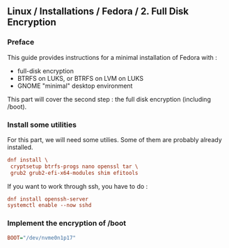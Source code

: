 ## Linux / Installations / Fedora / 2. Full Disk Encryption

### Preface

This guide provides instructions for a minimal installation of Fedora with :
- full-disk encryption
- BTRFS on LUKS, or BTRFS on LVM on LUKS
- GNOME "minimal" desktop environment

This part will cover the second step : the full disk encryption (including /boot).


### Install some utilities

For this part, we will need some utilies. Some of them are probably already installed.
```ini
dnf install \
 cryptsetup btrfs-progs nano openssl tar \
 grub2 grub2-efi-x64-modules shim efitools
```

If you want to work through ssh, you have to do :
```ini
dnf install openssh-server
systemctl enable --now sshd
```

### Implement the encryption of /boot

```ini
BOOT="/dev/nvme0n1p17"
```
